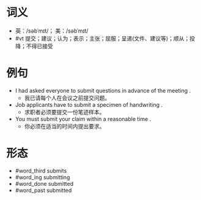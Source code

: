 # 词义
- 英：/səbˈmɪt/； 美：/səbˈmɪt/
- #vt 提交；建议；认为；表示；主张；屈服；呈递(文件、建议等)；顺从；投降；不得已接受
# 例句
- I had asked everyone to submit questions in advance of the meeting .
	- 我已请每个人在会议之前提交问题。
- Job applicants have to submit a specimen of handwriting .
	- 求职者必须要提交一份笔迹样本。
- You must submit your claim within a reasonable time .
	- 你必须在适当的时间内提出要求。
# 形态
- #word_third submits
- #word_ing submitting
- #word_done submitted
- #word_past submitted
